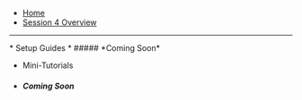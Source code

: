 <!-- docs/_sidebar.md -->

* [Home](/#demystifying-programming-dp)
* [Session 4 Overview](/session4/session4)
<hr>
* Setup Guides  
* ##### *Coming Soon*

* Mini-Tutorials 
* ##### *Coming Soon*

